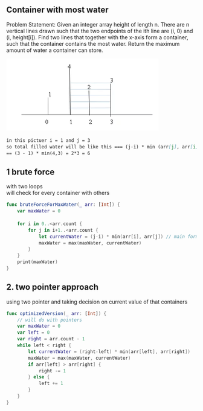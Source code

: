 ## Container with most water


Problem Statement:  Given an integer array height of length n. There are n vertical lines drawn such that the two endpoints of the ith line are (i, 0) and (i, height[i]). Find two lines that together with the x-axis form a container, such that the container contains the most water. Return the maximum amount of water a container can store.


![Alt text](./images/conatain1.png)

```markdown
in this pictuer i = 1 and j = 3 
so total filled water will be like this === (j-i) * min (arr[j], arr[i]) 
== (3 - 1) * min(4,3) = 2*3 = 6
```

## 1 brute force 
with two loops   
will check for every container with others  

```swift
func bruteForceForMaxWater(_ arr: [Int]) {
    var maxWater = 0
    
    for i in 0..<arr.count {
        for j in i+1..<arr.count {
            let currentWater = (j-i) * min(arr[i], arr[j]) // main formula
            maxWater = max(maxWater, currentWater)
        }
    }
    print(maxWater)
}
```

## 2. two pointer approach 

using two pointer 
and taking decision on current value of that containers

```swift
func optimizedVersion(_ arr: [Int]) {
    // will do with pointers 
    var maxWater = 0
    var left = 0
    var right = arr.count - 1
    while left < right {
        let currentWater = (right-left) * min(arr[left], arr[right])
        maxWater = max(maxWater, currentWater)
        if arr[left] > arr[right] {
            right -= 1 
        } else {
            left += 1
        }
    }
}

```
